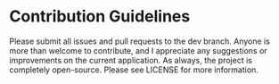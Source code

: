 # Contribution Guidelines

Please submit all issues and pull requests to the dev branch. Anyone is more than welcome to contribute, and I appreciate any suggestions or improvements on the current application. As always, the project is completely open-source. Please see LICENSE for more information.
